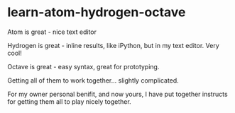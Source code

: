 # learn-atom-hydrogen-octave

Atom is great - nice text editor 

Hydrogen is great - inline results, like iPython, but in my text editor. Very cool!

Octave is great - easy syntax, great for prototyping. 

Getting all of them to work together... slightly complicated. 

For my owner personal benifit, and now yours, I have put together instructs for getting them all to play nicely together. 
